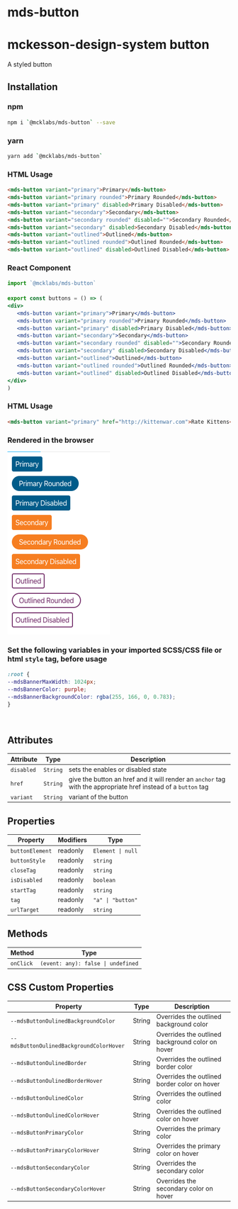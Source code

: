 # mds-button

# mckesson-design-system button
A styled button

## Installation

### npm
```bash
npm i `@mcklabs/mds-button` --save
```

### yarn
```bash
yarn add `@mcklabs/mds-button`
```

### HTML Usage
```html
<mds-button variant="primary">Primary</mds-button>
<mds-button variant="primary rounded">Primary Rounded</mds-button>
<mds-button variant="primary" disabled>Primary Disabled</mds-button>
<mds-button variant="secondary">Secondary</mds-button>
<mds-button variant="secondary rounded" disabled="">Secondary Rounded</mds-button>
<mds-button variant="secondary" disabled>Secondary Disabled</mds-button>
<mds-button variant="outlined">Outlined</mds-button>
<mds-button variant="outlined rounded">Outlined Rounded</mds-button>
<mds-button variant="outlined" disabled>Outlined Disabled</mds-button>
```

### React Component
```jsx
import `@mcklabs/mds-button`

export const buttons = () => (
<div>
   <mds-button variant="primary">Primary</mds-button>
   <mds-button variant="primary rounded">Primary Rounded</mds-button>
   <mds-button variant="primary" disabled>Primary Disabled</mds-button>
   <mds-button variant="secondary">Secondary</mds-button>
   <mds-button variant="secondary rounded" disabled="">Secondary Rounded</mds-button>
   <mds-button variant="secondary" disabled>Secondary Disabled</mds-button>
   <mds-button variant="outlined">Outlined</mds-button>
   <mds-button variant="outlined rounded">Outlined Rounded</mds-button>
   <mds-button variant="outlined" disabled>Outlined Disabled</mds-button>
</div>
)
```

### HTML Usage
```html
<mds-button variant="primary" href="http://kittenwar.com">Rate Kittens</mds-button>
```
### Rendered in the browser

![](samples/buttons.png)

### Set the following variables in your imported SCSS/CSS file or html `style` tag, before usage

```css
:root {
--mdsBannerMaxWidth: 1024px;
--mdsBannerColor: purple;
--mdsBannerBackgroundColor: rgba(255, 166, 0, 0.783);
}
```
<br/>

## Attributes

| Attribute  | Type     | Description                                      |
|------------|----------|--------------------------------------------------|
| `disabled` | `String` | sets the enables or disabled state               |
| `href`     | `String` | give the button an href and it will render an `anchor` tag with the appropriate href instead of a `button` tag |
| `variant`  | `String` | variant of the button                            |

## Properties

| Property        | Modifiers | Type              |
|-----------------|-----------|-------------------|
| `buttonElement` | readonly  | `Element \| null` |
| `buttonStyle`   | readonly  | `string`          |
| `closeTag`      | readonly  | `string`          |
| `isDisabled`    | readonly  | `boolean`         |
| `startTag`      | readonly  | `string`          |
| `tag`           | readonly  | `"a" \| "button"` |
| `urlTarget`     | readonly  | `string`          |

## Methods

| Method    | Type                               |
|-----------|------------------------------------|
| `onClick` | `(event: any): false \| undefined` |

## CSS Custom Properties

| Property                                 | Type   | Description                                      |
|------------------------------------------|--------|--------------------------------------------------|
| `--mdsButtonOulinedBackgroundColor`      | String | Overrides the outlined background color          |
| `--mdsButtonOulinedBackgroundColorHover` | String | Overrides the outlined background color on hover |
| `--mdsButtonOulinedBorder`               | String | Overrides the outlined border color              |
| `--mdsButtonOulinedBorderHover`          | String | Overrides the  outlined border color on hover    |
| `--mdsButtonOulinedColor`                | String | Overrides the outlined color                     |
| `--mdsButtonOulinedColorHover`           | String | Overrides the outlined color on hover            |
| `--mdsButtonPrimaryColor`                | String | Overrides the primary color                      |
| `--mdsButtonPrimaryColorHover`           | String | Overrides the primary color on hover             |
| `--mdsButtonSecondaryColor`              | String | Overrides the secondary color                    |
| `--mdsButtonSecondaryColorHover`         | String | Overrides the secondary color on hover           |
